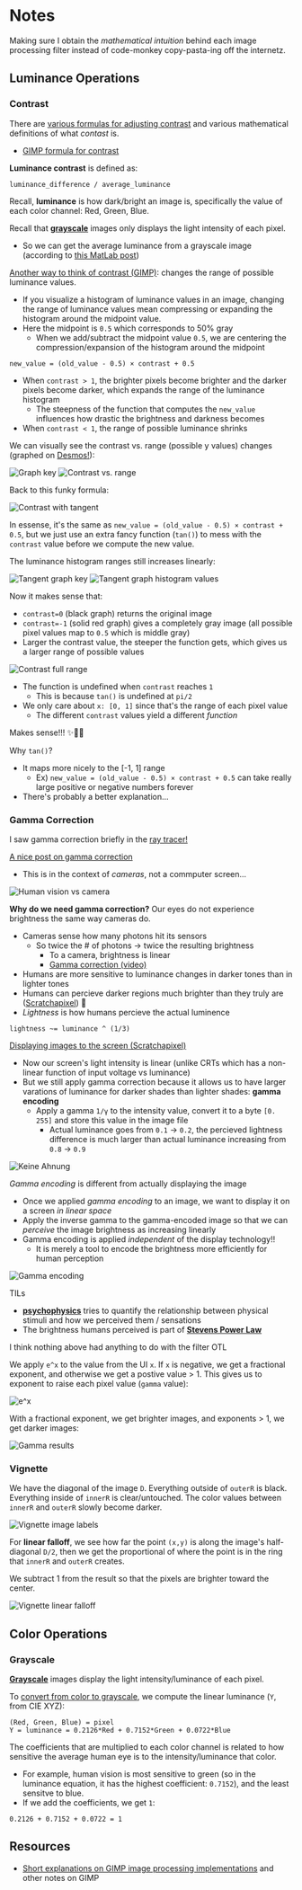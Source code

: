 # Notes

Making sure I obtain the *mathematical intuition* behind each image processing filter instead of code-monkey copy-pasta-ing off the internetz.

## Luminance Operations

### Contrast

There are [various formulas for adjusting contrast](https://en.wikipedia.org/wiki/Contrast_(vision)#Formula) and various mathematical definitions of what *contast* is.
* [GIMP formula for contrast](https://en.wikipedia.org/wiki/Image_editing#Contrast_change_and_brightening)

**Luminance contrast** is defined as:
```
luminance_difference / average_luminance
```

Recall, **luminance** is how dark/bright an image is, specifically the value of each color channel: Red, Green, Blue. 

Recall that [**grayscale**](https://en.wikipedia.org/wiki/Grayscale) images only displays the light intensity of each pixel.
* So we can get the average luminance from a grayscale image (according to [this MatLab post](https://www.mathworks.com/matlabcentral/answers/109662-how-to-write-the-code-for-the-average-luminance-of-input-image#answer_118293))

[Another way to think of contrast (GIMP)](https://pippin.gimp.org/image-processing/chap_point.html): changes the range of possible luminance values.
* If you visualize a histogram of luminance values in an image, changing the range of luminance values mean compressing or expanding the histogram around the midpoint value.
* Here the midpoint is `0.5` which corresponds to 50% gray
  * When we add/subtract the midpoint value `0.5`, we are centering the compression/expansion of the histogram around the midpoint
```
new_value = (old_value - 0.5) × contrast + 0.5
```

* When `contrast > 1`, the brighter pixels become brighter and the darker pixels become darker, which expands the range of the luminance histogram
  * The steepness of the function that computes the `new_value` influences how drastic the brightness and darkness becomes
* When `contrast < 1`, the range of possible luminance shrinks

We can visually see the contrast vs. range (possible y values) changes (graphed on [Desmos!](https://www.desmos.com/calculator)):

![Graph key](images/graph-color-key.png)
![Contrast vs. range](images/contrast-histogram-ranges.png)

Back to this funky formula:

![Contrast with tangent](images/contrast-tan.png)

In essense, it's the same as `new_value = (old_value - 0.5) × contrast + 0.5`, but we just use an extra fancy function (`tan()`) to mess with the `contrast` value before we compute the new value. 

The luminance histogram ranges still increases linearly:

![Tangent graph key](images/tan-graph-color-key.png)
![Tangent graph histogram values](images/contrast-tan-histogram-ranges.png)

Now it makes sense that:
* `contrast=0` (black graph) returns the original image
* `contrast=-1` (solid red graph) gives a completely gray image (all possible pixel values map to `0.5` which is middle gray)
* Larger the contrast value, the steeper the function gets, which gives us a larger range of possible values

![Contrast full range](images/contast-tan-histogram-full-range.png)

* The function is undefined when `contrast` reaches `1`
  * This is because `tan()` is undefined at `pi/2`
* We only care about `x: [0, 1]` since that's the range of each pixel value
  * The different `contrast` values yield a different *function*

Makes sense!!! ✨🌈💃

Why `tan()`?
* It maps more nicely to the [-1, 1] range
  * Ex) `new_value = (old_value - 0.5) × contrast + 0.5` can take really large positive or negative numbers forever
* There's probably a better explanation...


### Gamma Correction

I saw gamma correction briefly in the [ray tracer!](https://github.com/atskae/computer-graphics/blob/master/ray-tracing-in-one-weekend/README.md#83-gamma-correction)

[A nice post on gamma correction](https://www.cambridgeincolour.com/tutorials/gamma-correction.htm)
* This is in the context of *cameras*, not a commputer screen...

![Human vision vs camera](images/human-vision-vs-camera.png)

**Why do we need gamma correction?** Our eyes do not experience brightness the same way cameras do.
* Cameras sense how many photons hit its sensors
  * So twice the # of photons -> twice the resulting brightness
    * To a camera, brightness is linear
    * [Gamma correction (video)](https://www.youtube.com/watch?v=wFx0d9c8WMs&ab_channel=VideoTechExplained)
* Humans are more sensitive to luminance changes in darker tones than in lighter tones
* Humans can percieve darker regions much brighter than they truly are ([Scratchapixel](https://www.scratchapixel.com/lessons/digital-imaging/digital-images)) 🤯
* *Lightness* is how humans percieve the actual luminence
```
lightness ~= luminance ^ (1/3)
```

[Displaying images to the screen (Scratchapixel)](https://www.scratchapixel.com/lessons/digital-imaging/digital-images/display-image-to-screen)
* Now our screen's light intensity is linear (unlike CRTs which has a non-linear function of input voltage vs luminance)
* But we still apply gamma correction because it allows us to have larger varations of luminance for darker shades than lighter shades: **gamma encoding**
  * Apply a gamma `1/γ` to the intensity value, convert it to a byte `[0. 255]` and store this value in the image file
    * Actual luminance goes from `0.1` -> `0.2`, the percieved lightness difference is much larger than actual luminance increasing from `0.8` -> `0.9`

![Keine Ahnung](images/nonsense-not-really-maf.png)

*Gamma encoding* is different from actually displaying the image
* Once we applied *gamma encoding* to an image, we want to display it on a screen *in linear space*
* Apply the inverse gamma to the gamma-encoded image so that we can *perceive* the image brightness as increasing linearly
* Gamma encoding is applied *independent* of the display technology!!
  * It is merely a tool to encode the brightness more efficiently for human perception

![Gamma encoding](images/gamma-encoding.png)

TILs
* [**psychophysics**](https://en.wikipedia.org/wiki/Psychophysics) tries to quantify the relationship between physical stimuli and how we perceived them / sensations
* The brightness humans perceived is part of [**Stevens Power Law**](https://en.wikipedia.org/wiki/Stevens%27s_power_law)


I think nothing above had anything to do with the filter OTL

We apply `e^x` to the value from the UI `x`. If `x` is negative, we get a fractional exponent, and otherwise we get a postive value > 1. This gives us to exponent to raise each pixel value (`gamma` value):

![e^x](images/e-to-da-x.png)

With a fractional exponent, we get brighter images, and exponents > 1, we get darker images:

![Gamma results](images/gamma-results.png)


### Vignette
We have the diagonal of the image `D`. Everything outside of `outerR` is black. Everything inside of `innerR` is clear/untouched. The color values between `innerR` and `outerR` slowly become darker.

![Vignette image labels](images/vignette-image-diagonal.png)

For **linear falloff**, we see how far the point `(x,y)` is along the image's half-diagonal `D/2`, then we get the proportional of where the point is in the ring that `innerR` and `outerR` creates.

We subtract 1 from the result so that the pixels are brighter toward the center.

![Vignette linear falloff](images/vignette-linear.png)


## Color Operations

### Grayscale

[**Grayscale**](https://en.wikipedia.org/wiki/Grayscale) images display the light intensity/luminance of each pixel.

To [convert from color to grayscale](https://en.wikipedia.org/wiki/Grayscale#Converting_color_to_grayscale), we compute the linear luminance (`Y`, from CIE XYZ):

```
(Red, Green, Blue) = pixel
Y = luminance = 0.2126*Red + 0.7152*Green + 0.0722*Blue
```

The coefficients that are multiplied to each color channel is related to how sensitive the average human eye is to the intensity/luminance that color.
* For example, human vision is most sensitive to green (so in the luminance equation, it has the highest coefficient: `0.7152`), and the least sensitve to blue.
* If we add the coefficients, we get `1`:

```
0.2126 + 0.7152 + 0.0722 = 1
```

## Resources

* [Short explanations on GIMP image processing implementations](https://pippin.gimp.org/image-processing/) and other notes on GIMP

